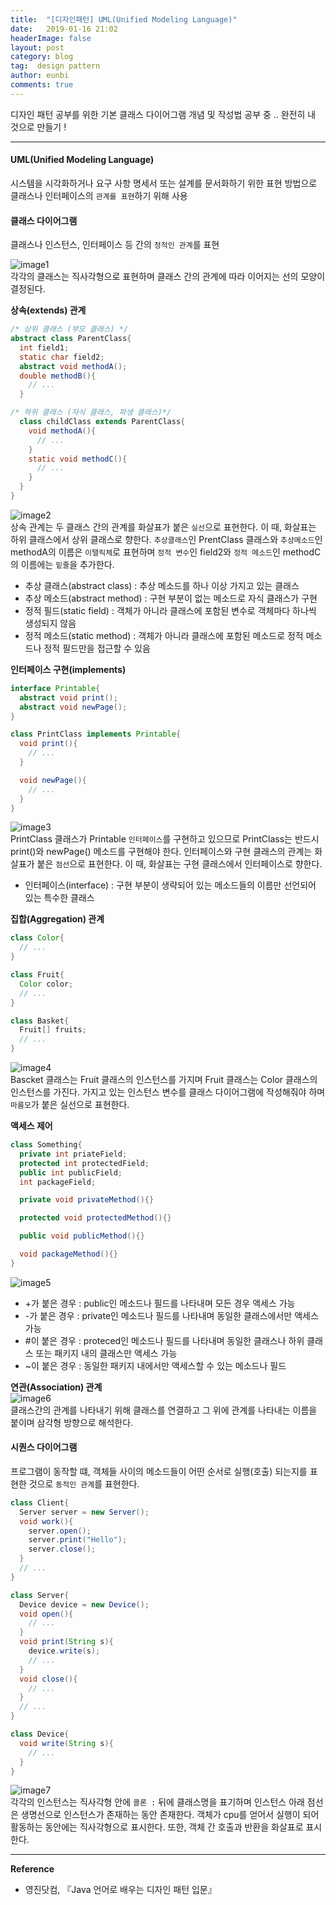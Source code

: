 ```yaml
---
title:  "[디자인패턴] UML(Unified Modeling Language)"
date:   2019-01-16 21:02
headerImage: false
layout: post
category: blog
tag:  design pattern
author: eunbi
comments: true
---
```


디자인 패턴 공부를 위한 기본 클래스 다이어그램 개념 및 작성법 공부 중 ..  완전히 내 것으로 만들기 !

---

#### **UML(Unified Modeling Language)**  
시스템을 시각화하거나 요구 사항 명세서 또는 설계를 문서화하기 위한 표현 방법으로 클래스나 인터페이스의 `관계를 표현`하기 위해 사용  


#### **클래스 다이어그램**  
클래스나 인스턴스, 인터페이스 등 간의 `정적인 관계`를 표현  

![image1](http://eun-bi.github.io/assets/images/posting/0124_1.PNG)  
각각의 클래스는 직사각형으로 표현하며 클래스 간의 관계에 따라 이어지는 선의 모양이 결정된다.

**상속(extends) 관계**  

```java
/* 상위 클래스 (부모 클래스) */
abstract class ParentClass{
  int field1;
  static char field2;
  abstract void methodA();
  double methodB(){
    // ...
  }

/* 하위 클래스 (자식 클래스, 파생 클래스)*/
  class childClass extends ParentClass{
    void methodA(){
      // ...
    }
    static void methodC(){
      // ...
    }
  }
}
```  
![image2](http://eun-bi.github.io/assets/images/posting/0124_2.PNG)  
상속 관계는 두 클래스 간의 관계를 화살표가 붙은 `실선`으로 표현한다. 이 때, 화살표는 하위 클래스에서 상위 클래스로 향한다. `추상클래스`인 PrentClass 클래스와 `추상메소드`인 methodA의 이름은 `이탤릭체`로 표현하며 `정적 변수`인 field2와 `정적 메소드`인 methodC 의 이름에는 `밑줄`을 추가한다.  

- 추상 클래스(abstract class) : 추상 메소드를 하나 이상 가지고 있는 클래스   
- 추상 메소드(abstract method) : 구현 부분이 없는 메소드로 자식 클래스가 구현  
- 정적 필드(static field) : 객체가 아니라 클래스에 포함된 변수로 객체마다 하나씩 생성되지 않음  
- 정적 메소드(static method) : 객체가 아니라 클래스에 포함된 메소드로 정적 메소드나 정적 필드만을 접근할 수 있음  



**인터페이스 구현(implements)**  
```java
interface Printable{
  abstract void print();
  abstract void newPage();
}

class PrintClass implements Printable{
  void print(){
    // ...
  }

  void newPage(){
    // ...
  }
}
```  
![image3](http://eun-bi.github.io/assets/images/posting/0124_3.PNG)  
PrintClass 클래스가 Printable `인터페이스`를 구현하고 있으므로 PrintClass는 반드시 print()와 newPage() 메소드를 구현해야 한다. 인터페이스와 구현 클래스의 관계는 화살표가 붙은 `점선`으로 표현한다. 이 때, 화살표는 구현 클래스에서 인터페이스로 향한다.  
- 인터페이스(interface) : 구현 부분이 생략되어 있는 메소드들의 이름만 선언되어 있는 특수한 클래스  


**집합(Aggregation) 관계**  
```java
class Color{
  // ...
}

class Fruit{
  Color color;
  // ...
}

class Basket{
  Fruit[] fruits;
  // ...
}
```  
![image4](http://eun-bi.github.io/assets/images/posting/0124_4.PNG)  
Bascket 클래스는 Fruit 클래스의 인스턴스를 가지며 Fruit 클래스는 Color 클래스의 인스턴스를 가진다. 가지고 있는 인스턴스 변수를 클래스 다이어그램에 작성해줘야 하며 `마름모`가 붙은 실선으로 표현한다.  

**액세스 제어**  
```java
class Something{
  private int priateField;
  protected int protectedField;
  public int publicField;
  int packageField;

  private void privateMethod(){}

  protected void protectedMethod(){}

  public void publicMethod(){}

  void packageMethod(){}
}
```  
![image5](http://eun-bi.github.io/assets/images/posting/0124_5.PNG)  
- +가 붙은 경우 : public인 메소드나 필드를 나타내며 모든 경우 액세스 가능  
- -가 붙은 경우 : private인 메소드나 필드를 나타내며 동일한 클래스에서만 액세스 가능
- #이 붙은 경우 : proteced인 메소드나 필드를 나타내며 동일한 클래스나 하위 클래스 또는 패키지 내의 클래스만 액세스 가능  
- ~이 붙은 경우 : 동일한 패키지 내에서만 액세스할 수 있는 메소드나 필드  


**연관(Association) 관계**  
![image6](http://eun-bi.github.io/assets/images/posting/0124_6.PNG)  
클래스간의 관계를 나타내기 위해 클래스를 연결하고 그 위에 관계를 나타내는 이름을 붙이며 삼각형 방향으로 해석한다.  

#### **시퀀스 다이어그램**  
프로그램이 동작할 떄, 객체들 사이의 메소드들이 어떤 순서로 실행(호출) 되는지를 표현한 것으로 `동적인 관계`를 표현한다.  
```java
class Client{
  Server server = new Server();
  void work(){
    server.open();
    server.print("Hello");
    server.close();
  }
  // ...
}

class Server{
  Device device = new Device();
  void open(){
    // ...
  }
  void print(String s){
    device.write(s);
    // ...
  }
  void close(){
    // ...
  }
  // ...
}

class Device{
  void write(String s){
    // ...
  }
}
```   
![image7](http://eun-bi.github.io/assets/images/posting/0124_7.PNG)  
각각의 인스턴스는 직사각형 안에 `콜론 :` 뒤에 클래스명을 표기하며 인스턴스 아래 점선은 생명선으로 인스턴스가 존재하는 동안 존재한다. 객체가 cpu를 얻어서 실행이 되어 활동하는 동안에는 직사각형으로 표시한다. 또한, 객체 간 호출과 반환을 화살표로 표시한다.  



---
**Reference**
- 영진닷컴, 『Java 언어로 배우는 디자인 패턴 입문』
